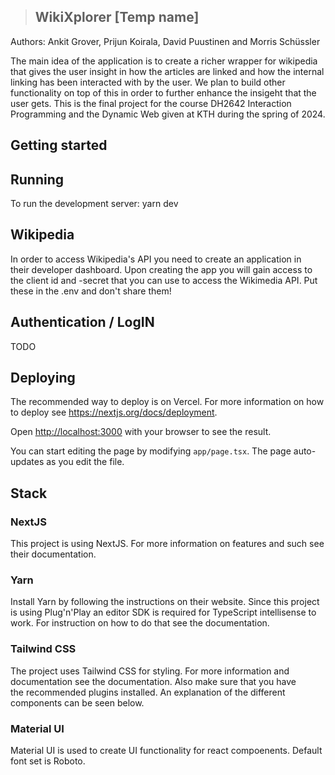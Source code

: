 > ## WikiXplorer [Temp name]
Authors: Ankit Grover, Prijun Koirala, David Puustinen and Morris Schüssler

The main idea of the application is to create a richer wrapper for wikipedia that gives the user insight in how the articles are linked and how the internal linking has been interacted with by the user. We plan to build other functionality on top of this in order to further enhance the insigeht that the user gets.
This is the final project for the course DH2642 Interaction Programming and the Dynamic Web given at KTH during the spring of 2024.

## Getting started

## Running
To run the development server:
yarn dev

## Wikipedia
In order to access Wikipedia's API you need to create an application in their developer dashboard. Upon creating the app you will gain access to the client id and -secret that you can use to access the Wikimedia API. Put these in the .env and don't share them!

## Authentication / LogIN
TODO

## Deploying
The recommended way to deploy is on Vercel. For more information on how to deploy see https://nextjs.org/docs/deployment.

Open [http://localhost:3000](http://localhost:3000) with your browser to see the result.

You can start editing the page by modifying `app/page.tsx`. The page auto-updates as you edit the file.

## Stack

### NextJS
This project is using NextJS. For more information on features and such see their documentation.

### Yarn
Install Yarn by following the instructions on their website.
Since this project is using Plug'n'Play an editor SDK is required for TypeScript intellisense to work. For instruction on how to do that see the documentation.

### Tailwind CSS
The project uses Tailwind CSS for styling. For more information and documentation see the documentation.
Also make sure that you have the recommended plugins installed.
An explanation of the different components can be seen below.

### Material UI 
Material UI is used to create UI functionality for react compoenents. Default font set is Roboto.
